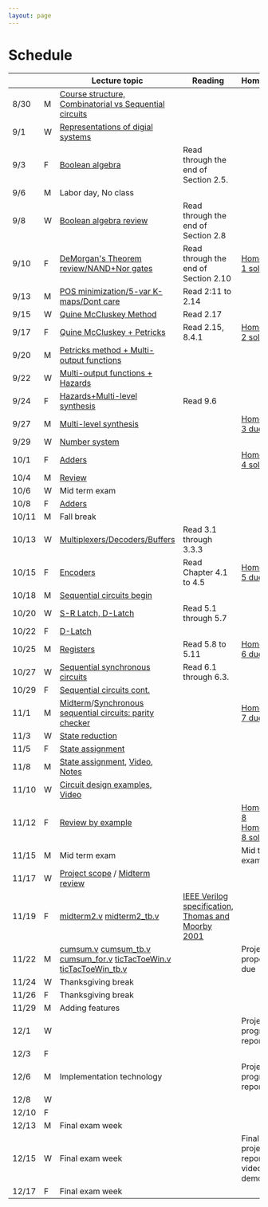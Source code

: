 ```yaml
---
layout: page
---
```

# Schedule

|       |   | Lecture topic                                                                                                                                                                                                     | Reading                               | Homework                                                                                                          |
| ----- | - | --------------------------------------------------------------                                                                                                                                                    | ------------------------------------- | -------------------------                                                                                         |
| 8/30  | M | [Course structure, Combinatorial vs Sequential circuits]({{site.baseurl}}/slides/2021-08-29-what-to-expect-from-the-course.html)                                                                                  |                                       |                                                                                                                   |
| 9/1   | W | [Representations of digial systems]({{site.baseurl}}/slides/2021-09-01-boolean-algebra.html)                                                                                                                      |                                       |                                                                                                                   |
| 9/3   | F | [Boolean algebra]({{site.baseurl}}/slides/2021-09-03-boolean-algebra.html)                                                                                                                                        | Read through the end of Section 2.5.  |                                                                                                                   |
| 9/6   | M | Labor day, No class                                                                                                                                                                                               |                                       |                                                                                                                   |
| 9/8   | W | [Boolean algebra review]({{site.baseurl}}/slides/2021-09-08-designing-circuits.html)                                                                                                                              | Read through the end of Section 2.8   |                                                                                                                   |
| 9/10  | F | [DeMorgan's Theorem review/NAND+Nor gates]({{site.baseurl}}/slides/2021-09-10-designing-circuits.html)                                                                                                            | Read through the end of Section 2.10  | [Homework 1 solution]({{site.baseurl}}/homeworks/hw1/hw1sol.pdf)                                                  |
| 9/13  | M | [POS minimization/5-var K-maps/Dont care]({{site.baseurl}}/slides/2021-09-13-five-var-dont-care.html)                                                                                                             | Read 2:11 to 2.14                     |                                                                                                                   |
| 9/15  | W | [Quine McCluskey Method]({{site.baseurl}}/slides/2021-09-15-quine-mccluskey.html)                                                                                                                                 | Read 2.17                             |                                                                                                                   |
| 9/17  | F | [Quine McCluskey + Petricks]({{site.baseurl}}/slides/2021-09-17-quine-mccluskey-petricks.html)                                                                                                                    | Read 2.15, 8.4.1                      | [Homework 2 solution]({{site.baseurl}}/homeworks/hw2/hw2sol.pdf)                                                  |
| 9/20  | M | [Petricks method + Multi-output functions]({{site.baseurl}}/slides/2021-09-20-petricks-hw-review.html)                                                                                                            |                                       |                                                                                                                   |
| 9/22  | W | [Multi-output functions + Hazards]({{site.baseurl}}/slides/2021-09-22-multi-output-functions-hazards.html)                                                                                                        |                                       |                                                                                                                   |
| 9/24  | F | [Hazards+Multi-level synthesis]({{site.baseurl}}/slides/2021-09-24-hazards-multi-level-synthesis.html)                                                                                                            | Read 9.6                              |                                                                                                                   |
| 9/27  | M | [Multi-level synthesis]({{site.baseurl}}/slides/2021-09-27-multi-level-synthesis.html)                                                                                                                            |                                       | [Homework 3 due]({{site.baseurl}}/homeworks/hw3/hw3.pdf)                                                          |
| 9/29  | W | [Number system]({{site.baseurl}}/slides/2021-09-29-place-value-number-system.html)                                                                                                                                |                                       |                                                                                                                   |
| 10/1  | F | [Adders]({{site.baseurl}}/slides/2021-10-01-half-full-adder.html)                                                                                                                                                 |                                       | [Homework 4 solutions]({{site.baseurl}}/homeworks/hw4/hw4sol.pdf)                                                 |
| 10/4  | M | [Review]({{site.baseurl}}/slides/2021-10-04-review-half-full-adder.html)                                                                                                                                          |                                       |                                                                                                                   |
| 10/6  | W | Mid term exam                                                                                                                                                                                                     |                                       |                                                                                                                   |
| 10/8  | F | [Adders]({{site.baseurl}}/slides/2021-10-08-adders.html)                                                                                                                                                          |                                       |                                                                                                                   |
| 10/11 | M | Fall break                                                                                                                                                                                                        |                                       |                                                                                                                   |
| 10/13 | W | [Multiplexers/Decoders/Buffers]({{site.baseurl}}/slides/2021-10-13-building-blocks.html)                                                                                                                          | Read 3.1 through 3.3.3                |                                                                                                                   |
| 10/15 | F | [Encoders]({{site.baseurl}}/slides/2021-10-15-flip-flops.html)                                                                                                                                                    | Read Chapter 4.1 to 4.5               | [Homework 5 due]({{site.baseurl}}/homeworks/hw5/hw5.pdf)                                                          |
| 10/18 | M | [Sequential circuits begin]({{site.baseurl}}/slides/2021-10-18-flip-flops.html)                                                                                                                                   |                                       |                                                                                                                   |
| 10/20 | W | [S-R Latch, D-Latch]({{site.baseurl}}/slides/2021-10-20-SR-D-latch.html)                                                                                                                                          | Read 5.1 through 5.7                  |                                                                                                                   |
| 10/22 | F | [D-Latch]({{site.baseurl}}/slides/2021-10-22-D-latch.html)                                                                                                                                                        |                                       |                                                                                                                   |
| 10/25 | M | [Registers]({{site.baseurl}}/slides/2021-10-25-registers-counters.html)                                                                                                                                           | Read 5.8 to 5.11                      | [Homework 6 due]({{site.baseurl}}/homeworks/hw6/hw6.pdf)                                                          |
| 10/27 | W | [Sequential synchronous circuits]({{site.baseurl}}/slides/2021-10-27-seq-circuits.html)                                                                                                                           | Read 6.1 through 6.3.                 |                                                                                                                   |
| 10/29 | F | [Sequential circuits cont.]({{site.baseurl}}/slides/2021-10-29-seq-circuits-ex2.html)                                                                                                                             |                                       |                                                                                                                   |
| 11/1  | M | [Midterm]({{site.baseurl}}/exam/midterm-exam-oct-6th.pdf.pdf)/[Synchronous sequential circuits: parity checker]({{site.baseurl}}/slides/2021-11-01-seq-circuits-ex2.html)                                         |                                       | [Homework 7 due]({{site.baseurl}}/homeworks/hw7/hw7.pdf)                                                          |
| 11/3  | W | [State reduction]({{site.baseurl}}/slides/2021-11-03-state-reduction.html)                                                                                                                                        |                                       |                                                                                                                   |
| 11/5  | F | [State assignment]({{site.baseurl}}/slides/2021-11-05-state-assignment.html)                                                                                                                                      |                                       |                                                                                                                   |
| 11/8  | M | [State assignment]({{site.baseurl}}/slides/2021-11-08-state-assignment.html), [Video](https://youtu.be/2f0xy_taBLo), [Notes]({{site.baseurl}}/slides/2021-11-08-state-assignment_files/2021-11-08-Note-12-20.pdf) |                                       |                                                                                                                   |
| 11/10 | W | [Circuit design examples]({{site.baseurl}}/slides/2021-11-10-seq-circuit-example_files/seq-detector-0010-0001.pdf), [Video](https://youtu.be/582ZU5Z-GTc)                                                         |                                       |                                                                                                                   |
| 11/12 | F | [Review by example]({{site.baseurl}}/slides/2021-11-12-seq-circuit-example_files/2021-11-12-Note-08-04.pdf)                                                                                                       |                                       | [Homework 8]({{site.baseurl}}/homeworks/hw8/hw8.pdf) [Homework 8 sol]({{site.baseurl}}/homeworks/hw8/hw8-sol.pdf) |
| 11/15 | M | Mid term exam                                                                                                                                                                                                     |                                       | Mid term exam                                                                                                     |
| 11/17 | W | [Project scope]({{site.baseurl}}/lab_pdfs/ECE275_Lab_Final_Project.pdf) / [Midterm review]({{site.baseurl}}/exam/midterm-nov-12-sol.pdf)                                                                        |                                       |                                                                                                                   |
| 11/19 | F | [midterm2.v]({{site.baseurl}}/verilog/midterm2.v) [midterm2_tb.v]({{site.baseurl}}/verilog/midterm2_tb.v) | [IEEE Verilog specification](https://ieeexplore.ieee.org/document/1620780), [Thomas and Moorby 2001](https://cloudflare-ipfs.com/ipfs/bafykbzaceaupfi7stozm65oulnvajjacvqamo2myi3gygwj7su3qp7vfexlyg?filename=Thomas%20D.E.%2C%20Moorby%20P.R.%20-%20The%20Verilog%20Hardware%20Description%20Language-Kluwer%20Academic%20%282002%29.pdf)                                     |                                                                                                                   |
| 11/22 | M | [cumsum.v]({{site.baseurl}}/verilog/sum/cumsum.v) [cumsum_tb.v]({{site.baseurl}}/verilog/sum/cumsum_tb.v) [cumsum_for.v]({{site.baseurl}}/verilog/sum/cumsum_for.v) [ticTacToeWin.v]({{site.baseurl}}/verilog/tic-tac-toe/ticTacToeWin.v) [ticTacToeWin_tb.v]({{site.baseurl}}}/verilog/tic-tac-toe/ticTacToeWin_tb.v)    |                                       | Project proposals due                                                                                             |
| 11/24 | W | Thanksgiving break                                                                                                                                                                                                |                                       |                                                                                                                   |
| 11/26 | F | Thanksgiving break                                                                                                                                                                                                |                                       |                                                                                                                   |
| 11/29 | M | Adding features                                                                                                                                                                                                   |                                       |                                                                                                                   |
| 12/1  | W |                                                                                                                                                                                                                   |                                       | Project progress report 1                                                                                         |
| 12/3  | F |                                                                                                                                                                                                                   |                                       |                                                                                                                   |
| 12/6  | M | Implementation technology                                                                                                                                                                                         |                                       | Project progress report 2                                                                                         |
| 12/8  | W |                                                                                                                                                                                                                   |                                       |                                                                                                                   |
| 12/10 | F |                                                                                                                                                                                                                   |                                       |                                                                                                                   |
| 12/13 | M | Final exam week                                                                                                                                                                                                   |                                       |                                                                                                                   |
| 12/15 | W | Final exam week                                                                                                                                                                                                   |                                       | Final project report + video demo due                                                                             |
| 12/17 | F | Final exam week                                                                                                                                                                                                   |                                       |                                                                                                                   |

